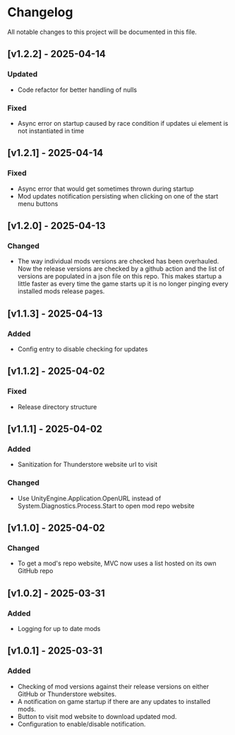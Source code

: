# Changelog

All notable changes to this project will be documented in this file.

## [v1.2.2] - 2025-04-14

### Updated
- Code refactor for better handling of nulls

### Fixed
- Async error on startup caused by race condition if updates ui element is not instantiated in time 

## [v1.2.1] - 2025-04-14

### Fixed
- Async error that would get sometimes thrown during startup
- Mod updates notification persisting when clicking on one of the start menu buttons

## [v1.2.0] - 2025-04-13

### Changed
- The way individual mods versions are checked has been overhauled. Now the release versions are checked by a github action and the list of versions are populated in a json file on this repo. This makes startup a little faster as every time the game starts up it is no longer pinging every installed mods release pages.

## [v1.1.3] - 2025-04-13

### Added
- Config entry to disable checking for updates

## [v1.1.2] - 2025-04-02

### Fixed
- Release directory structure

## [v1.1.1] - 2025-04-02

### Added
- Sanitization for Thunderstore website url to visit

### Changed
- Use UnityEngine.Application.OpenURL instead of System.Diagnostics.Process.Start to open mod repo website

## [v1.1.0] - 2025-04-02

### Changed
- To get a mod's repo website, MVC now uses a list hosted on its own GitHub repo

## [v1.0.2] - 2025-03-31

### Added
- Logging for up to date mods

## [v1.0.1] - 2025-03-31

### Added
- Checking of mod versions against their release versions on either GitHub or Thunderstore websites.
- A notification on game startup if there are any updates to installed mods.
- Button to visit mod website to download updated mod.
- Configuration to enable/disable notification.
